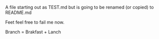A file starting out as TEST.md but is going to be renamed (or copied) to README.md

Feet feel free to fail me now.

Branch = Brakfast + Lanch
